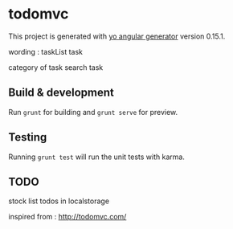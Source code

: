 # todomvc

This project is generated with [yo angular generator](https://github.com/yeoman/generator-angular)
version 0.15.1.

wording : 
taskList
task

category of task
search task


## Build & development

Run `grunt` for building and `grunt serve` for preview.

## Testing

Running `grunt test` will run the unit tests with karma.


## TODO

stock list todos in localstorage

inspired from : http://todomvc.com/
